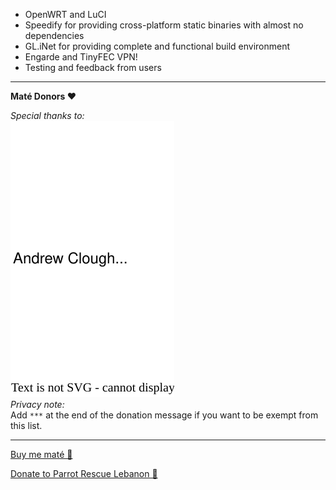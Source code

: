 
- OpenWRT and LuCI  
- Speedify for providing cross-platform static binaries with almost no dependencies  
- GL.iNet for providing complete and functional build environment  
- Engarde and TinyFEC VPN!
- Testing and feedback from users 

***

**Maté Donors ❤**

*Special thanks to:*  
<img src="https://raw.githubusercontent.com/SmoothWAN/SmoothWAN-misc/main/donors.drawio.svg"/>  
*Privacy note:*  
 Add `***` at the end of the donation message if you want to be exempt from this list.

***

[Buy me maté 🧉](https://www.paypal.com/paypalme/talalmsb/1)  
  
[Donate to Parrot Rescue Lebanon 🦜](https://www.parrotrescuelebanon.com/)

